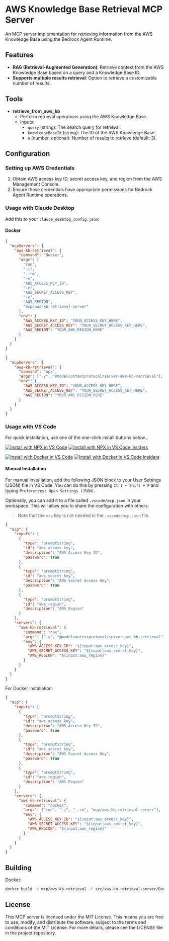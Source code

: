 # AWS Knowledge Base Retrieval MCP Server

An MCP server implementation for retrieving information from the AWS Knowledge Base using the Bedrock Agent Runtime.

## Features

- **RAG (Retrieval-Augmented Generation)**: Retrieve context from the AWS Knowledge Base based on a query and a Knowledge Base ID.
- **Supports multiple results retrieval**: Option to retrieve a customizable number of results.

## Tools

- **retrieve_from_aws_kb**
  - Perform retrieval operations using the AWS Knowledge Base.
  - Inputs:
    - `query` (string): The search query for retrieval.
    - `knowledgeBaseId` (string): The ID of the AWS Knowledge Base.
    - `n` (number, optional): Number of results to retrieve (default: 3).

## Configuration

### Setting up AWS Credentials

1. Obtain AWS access key ID, secret access key, and region from the AWS Management Console.
2. Ensure these credentials have appropriate permissions for Bedrock Agent Runtime operations.

### Usage with Claude Desktop

Add this to your `claude_desktop_config.json`:

#### Docker

```json
{
  "mcpServers": {
    "aws-kb-retrieval": {
      "command": "docker",
      "args": [
        "run",
        "-i",
        "--rm",
        "-e",
        "AWS_ACCESS_KEY_ID",
        "-e",
        "AWS_SECRET_ACCESS_KEY",
        "-e",
        "AWS_REGION",
        "mcp/aws-kb-retrieval-server"
      ],
      "env": {
        "AWS_ACCESS_KEY_ID": "YOUR_ACCESS_KEY_HERE",
        "AWS_SECRET_ACCESS_KEY": "YOUR_SECRET_ACCESS_KEY_HERE",
        "AWS_REGION": "YOUR_AWS_REGION_HERE"
      }
    }
  }
}
```

```json
{
  "mcpServers": {
    "aws-kb-retrieval": {
      "command": "npx",
      "args": ["-y", "@modelcontextprotocol/server-aws-kb-retrieval"],
      "env": {
        "AWS_ACCESS_KEY_ID": "YOUR_ACCESS_KEY_HERE",
        "AWS_SECRET_ACCESS_KEY": "YOUR_SECRET_ACCESS_KEY_HERE",
        "AWS_REGION": "YOUR_AWS_REGION_HERE"
      }
    }
  }
}
```

### Usage with VS Code

For quick installation, use one of the one-click install buttons below...

[![Install with NPX in VS Code](https://img.shields.io/badge/VS_Code-NPM-0098FF?style=flat-square&logo=visualstudiocode&logoColor=white)](https://insiders.vscode.dev/redirect/mcp/install?name=aws-kb-retrieval&inputs=%5B%7B%22type%22%3A%22promptString%22%2C%22id%22%3A%22aws_access_key%22%2C%22description%22%3A%22AWS%20Access%20Key%20ID%22%2C%22password%22%3Atrue%7D%2C%7B%22type%22%3A%22promptString%22%2C%22id%22%3A%22aws_secret_key%22%2C%22description%22%3A%22AWS%20Secret%20Access%20Key%22%2C%22password%22%3Atrue%7D%2C%7B%22type%22%3A%22promptString%22%2C%22id%22%3A%22aws_region%22%2C%22description%22%3A%22AWS%20Region%22%7D%5D&config=%7B%22command%22%3A%22npx%22%2C%22args%22%3A%5B%22-y%22%2C%22%40modelcontextprotocol%2Fserver-aws-kb-retrieval%22%5D%2C%22env%22%3A%7B%22AWS_ACCESS_KEY_ID%22%3A%22%24%7Binput%3Aaws_access_key%7D%22%2C%22AWS_SECRET_ACCESS_KEY%22%3A%22%24%7Binput%3Aaws_secret_key%7D%22%2C%22AWS_REGION%22%3A%22%24%7Binput%3Aaws_region%7D%22%7D%7D) [![Install with NPX in VS Code Insiders](https://img.shields.io/badge/VS_Code_Insiders-NPM-24bfa5?style=flat-square&logo=visualstudiocode&logoColor=white)](https://insiders.vscode.dev/redirect/mcp/install?name=aws-kb-retrieval&inputs=%5B%7B%22type%22%3A%22promptString%22%2C%22id%22%3A%22aws_access_key%22%2C%22description%22%3A%22AWS%20Access%20Key%20ID%22%2C%22password%22%3Atrue%7D%2C%7B%22type%22%3A%22promptString%22%2C%22id%22%3A%22aws_secret_key%22%2C%22description%22%3A%22AWS%20Secret%20Access%20Key%22%2C%22password%22%3Atrue%7D%2C%7B%22type%22%3A%22promptString%22%2C%22id%22%3A%22aws_region%22%2C%22description%22%3A%22AWS%20Region%22%7D%5D&config=%7B%22command%22%3A%22npx%22%2C%22args%22%3A%5B%22-y%22%2C%22%40modelcontextprotocol%2Fserver-aws-kb-retrieval%22%5D%2C%22env%22%3A%7B%22AWS_ACCESS_KEY_ID%22%3A%22%24%7Binput%3Aaws_access_key%7D%22%2C%22AWS_SECRET_ACCESS_KEY%22%3A%22%24%7Binput%3Aaws_secret_key%7D%22%2C%22AWS_REGION%22%3A%22%24%7Binput%3Aaws_region%7D%22%7D%7D&quality=insiders)

[![Install with Docker in VS Code](https://img.shields.io/badge/VS_Code-Docker-0098FF?style=flat-square&logo=visualstudiocode&logoColor=white)](https://insiders.vscode.dev/redirect/mcp/install?name=aws-kb-retrieval&inputs=%5B%7B%22type%22%3A%22promptString%22%2C%22id%22%3A%22aws_access_key%22%2C%22description%22%3A%22AWS%20Access%20Key%20ID%22%2C%22password%22%3Atrue%7D%2C%7B%22type%22%3A%22promptString%22%2C%22id%22%3A%22aws_secret_key%22%2C%22description%22%3A%22AWS%20Secret%20Access%20Key%22%2C%22password%22%3Atrue%7D%2C%7B%22type%22%3A%22promptString%22%2C%22id%22%3A%22aws_region%22%2C%22description%22%3A%22AWS%20Region%22%7D%5D&config=%7B%22command%22%3A%22docker%22%2C%22args%22%3A%5B%22run%22%2C%22-i%22%2C%22--rm%22%2C%22mcp%2Faws-kb-retrieval-server%22%5D%2C%22env%22%3A%7B%22AWS_ACCESS_KEY_ID%22%3A%22%24%7Binput%3Aaws_access_key%7D%22%2C%22AWS_SECRET_ACCESS_KEY%22%3A%22%24%7Binput%3Aaws_secret_key%7D%22%2C%22AWS_REGION%22%3A%22%24%7Binput%3Aaws_region%7D%22%7D%7D) [![Install with Docker in VS Code Insiders](https://img.shields.io/badge/VS_Code_Insiders-Docker-24bfa5?style=flat-square&logo=visualstudiocode&logoColor=white)](https://insiders.vscode.dev/redirect/mcp/install?name=aws-kb-retrieval&inputs=%5B%7B%22type%22%3A%22promptString%22%2C%22id%22%3A%22aws_access_key%22%2C%22description%22%3A%22AWS%20Access%20Key%20ID%22%2C%22password%22%3Atrue%7D%2C%7B%22type%22%3A%22promptString%22%2C%22id%22%3A%22aws_secret_key%22%2C%22description%22%3A%22AWS%20Secret%20Access%20Key%22%2C%22password%22%3Atrue%7D%2C%7B%22type%22%3A%22promptString%22%2C%22id%22%3A%22aws_region%22%2C%22description%22%3A%22AWS%20Region%22%7D%5D&config=%7B%22command%22%3A%22docker%22%2C%22args%22%3A%5B%22run%22%2C%22-i%22%2C%22--rm%22%2C%22mcp%2Faws-kb-retrieval-server%22%5D%2C%22env%22%3A%7B%22AWS_ACCESS_KEY_ID%22%3A%22%24%7Binput%3Aaws_access_key%7D%22%2C%22AWS_SECRET_ACCESS_KEY%22%3A%22%24%7Binput%3Aaws_secret_key%7D%22%2C%22AWS_REGION%22%3A%22%24%7Binput%3Aaws_region%7D%22%7D%7D&quality=insiders)

#### Manual Installation

For manual installation, add the following JSON block to your User Settings (JSON) file in VS Code. You can do this by pressing `Ctrl + Shift + P` and typing `Preferences: Open Settings (JSON)`.

Optionally, you can add it to a file called `.vscode/mcp.json` in your workspace. This will allow you to share the configuration with others.

> Note that the `mcp` key is not needed in the `.vscode/mcp.json` file.

```json
{
  "mcp": {
    "inputs": [
      {
        "type": "promptString",
        "id": "aws_access_key",
        "description": "AWS Access Key ID",
        "password": true
      },
      {
        "type": "promptString",
        "id": "aws_secret_key",
        "description": "AWS Secret Access Key",
        "password": true
      },
      {
        "type": "promptString",
        "id": "aws_region",
        "description": "AWS Region"
      }
    ],
    "servers": {
      "aws-kb-retrieval": {
        "command": "npx",
        "args": ["-y", "@modelcontextprotocol/server-aws-kb-retrieval"],
        "env": {
          "AWS_ACCESS_KEY_ID": "${input:aws_access_key}",
          "AWS_SECRET_ACCESS_KEY": "${input:aws_secret_key}",
          "AWS_REGION": "${input:aws_region}"
        }
      }
    }
  }
}
```

For Docker installation:

```json
{
  "mcp": {
    "inputs": [
      {
        "type": "promptString",
        "id": "aws_access_key",
        "description": "AWS Access Key ID",
        "password": true
      },
      {
        "type": "promptString",
        "id": "aws_secret_key",
        "description": "AWS Secret Access Key",
        "password": true
      },
      {
        "type": "promptString",
        "id": "aws_region",
        "description": "AWS Region"
      }
    ],
    "servers": {
      "aws-kb-retrieval": {
        "command": "docker",
        "args": ["run", "-i", "--rm", "mcp/aws-kb-retrieval-server"],
        "env": {
          "AWS_ACCESS_KEY_ID": "${input:aws_access_key}",
          "AWS_SECRET_ACCESS_KEY": "${input:aws_secret_key}",
          "AWS_REGION": "${input:aws_region}"
        }
      }
    }
  }
}
```

## Building

Docker:

```sh
docker build -t mcp/aws-kb-retrieval -f src/aws-kb-retrieval-server/Dockerfile .
```

## License

This MCP server is licensed under the MIT License. This means you are free to use, modify, and distribute the software, subject to the terms and conditions of the MIT License. For more details, please see the LICENSE file in the project repository.
